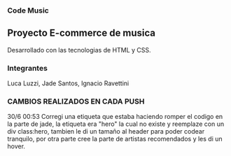 ### Code Music

## Proyecto E-commerce de musica
Desarrollado con las tecnologias de HTML y CSS.

### Integrantes
Luca Luzzi, Jade Santos, Ignacio Ravettini

### CAMBIOS REALIZADOS EN CADA PUSH 


30/6 00:53
Corregi una etiqueta que estaba haciendo romper el codigo en la parte de jade, la etiqueta era "hero" la cual no existe y reemplaze con un div class:hero, tambien le di un tamaño al header para poder codear tranquilo, por otra parte cree la parte de artistas recomendados y les di un hover.